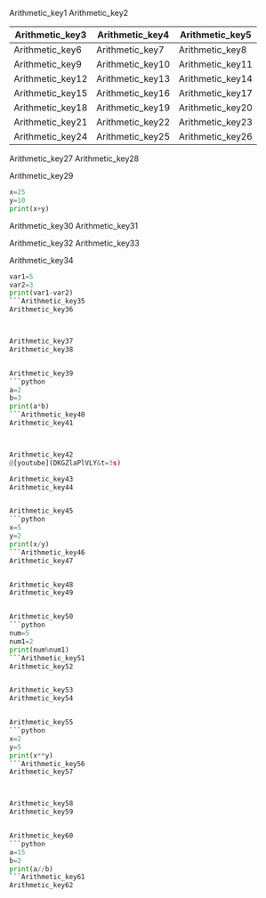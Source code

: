 Arithmetic_key1
Arithmetic_key2


|Arithmetic_key3|Arithmetic_key4|Arithmetic_key5|
|-----------|-----------|-----------|
|Arithmetic_key6|Arithmetic_key7|Arithmetic_key8|
|Arithmetic_key9|Arithmetic_key10|Arithmetic_key11|
|Arithmetic_key12|Arithmetic_key13|Arithmetic_key14|
|Arithmetic_key15|Arithmetic_key16|Arithmetic_key17|
|Arithmetic_key18|Arithmetic_key19|Arithmetic_key20|
|Arithmetic_key21|Arithmetic_key22|Arithmetic_key23|
|Arithmetic_key24|Arithmetic_key25|Arithmetic_key26|

Arithmetic_key27
Arithmetic_key28


Arithmetic_key29
```python
x=25
y=10
print(x+y)
```

Arithmetic_key30
Arithmetic_key31



Arithmetic_key32
Arithmetic_key33


Arithmetic_key34
```python
var1=5
var2=3
print(var1-var2)
```Arithmetic_key35
Arithmetic_key36



Arithmetic_key37
Arithmetic_key38


Arithmetic_key39
```python
a=2
b=3
print(a*b)
```Arithmetic_key40
Arithmetic_key41



Arithmetic_key42
@[youtube](DKGZlaPlVLY&t=3s)

Arithmetic_key43
Arithmetic_key44


Arithmetic_key45
```python
x=5
y=2
print(x/y)
```Arithmetic_key46
Arithmetic_key47


Arithmetic_key48
Arithmetic_key49


Arithmetic_key50
```python
num=5
num1=2
print(num%num1)
```Arithmetic_key51
Arithmetic_key52


Arithmetic_key53
Arithmetic_key54


Arithmetic_key55
```python
x=2
y=5
print(x**y)
```Arithmetic_key56
Arithmetic_key57



Arithmetic_key58
Arithmetic_key59


Arithmetic_key60
```python
a=15
b=2
print(a//b)
```Arithmetic_key61
Arithmetic_key62
